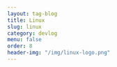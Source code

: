 ```yaml
---
layout: tag-blog
title: Linux
slug: linux
category: devlog
menu: false
order: 8
header-img: "/img/linux-logo.png"
---
```

